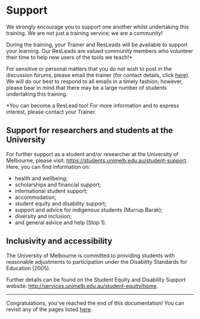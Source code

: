 # Support

We strongly encourage you to support one another whilst undertaking this training. We are not just a training service; we are a community!

During the training, your Trainer and ResLeads will be available to support your learning. Our ResLeads are valued community members who volunteer their time to help new users of the tools we teach!*

For sensitive or personal matters that you do not wish to post in the discussion forums, please email the trainer (for contact details, click [here](../trainer.md)). We will do our best to respond to all emails in a timely fashion; however, please bear in mind that there may be a large number of students undertaking this training.

*You can become a ResLead too! For more information and to express interest, please contact your Trainer.

## Support for researchers and students at the University

For further support as a student and/or researcher at the University of Melbourne, please visit: https://students.unimelb.edu.au/student-support. Here, you can find information on:

* health and wellbeing;
* scholarships and financial support;
* international student support;
* accommodation;
* student equity and disability support;
* support and advice for indigenous students (Murrup Barak);
* diversity and inclusion;
* and general advice and help (Stop 1).

## Inclusivity and accessibility

The University of Melbourne is committed to providing students with reasonable adjustments to participation under the Disability Standards for Education (2005).

Further details can be found on the Student Equity and Disability Support website: http://services.unimelb.edu.au/student-equity/home.

---

Congratulations, you've reached the end of this documentation! You can revisit any of the pages listed [here](../SUMMARY.md).

